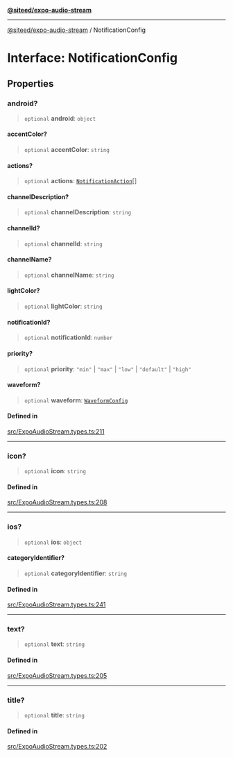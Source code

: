 [**@siteed/expo-audio-stream**](../README.md)

***

[@siteed/expo-audio-stream](../README.md) / NotificationConfig

# Interface: NotificationConfig

## Properties

### android?

> `optional` **android**: `object`

#### accentColor?

> `optional` **accentColor**: `string`

#### actions?

> `optional` **actions**: [`NotificationAction`](NotificationAction.md)[]

#### channelDescription?

> `optional` **channelDescription**: `string`

#### channelId?

> `optional` **channelId**: `string`

#### channelName?

> `optional` **channelName**: `string`

#### lightColor?

> `optional` **lightColor**: `string`

#### notificationId?

> `optional` **notificationId**: `number`

#### priority?

> `optional` **priority**: `"min"` \| `"max"` \| `"low"` \| `"default"` \| `"high"`

#### waveform?

> `optional` **waveform**: [`WaveformConfig`](WaveformConfig.md)

#### Defined in

[src/ExpoAudioStream.types.ts:211](https://github.com/deeeed/expo-audio-stream/blob/cbc3d10661a415811f1fe46cb3acaf63451a9df9/packages/expo-audio-stream/src/ExpoAudioStream.types.ts#L211)

***

### icon?

> `optional` **icon**: `string`

#### Defined in

[src/ExpoAudioStream.types.ts:208](https://github.com/deeeed/expo-audio-stream/blob/cbc3d10661a415811f1fe46cb3acaf63451a9df9/packages/expo-audio-stream/src/ExpoAudioStream.types.ts#L208)

***

### ios?

> `optional` **ios**: `object`

#### categoryIdentifier?

> `optional` **categoryIdentifier**: `string`

#### Defined in

[src/ExpoAudioStream.types.ts:241](https://github.com/deeeed/expo-audio-stream/blob/cbc3d10661a415811f1fe46cb3acaf63451a9df9/packages/expo-audio-stream/src/ExpoAudioStream.types.ts#L241)

***

### text?

> `optional` **text**: `string`

#### Defined in

[src/ExpoAudioStream.types.ts:205](https://github.com/deeeed/expo-audio-stream/blob/cbc3d10661a415811f1fe46cb3acaf63451a9df9/packages/expo-audio-stream/src/ExpoAudioStream.types.ts#L205)

***

### title?

> `optional` **title**: `string`

#### Defined in

[src/ExpoAudioStream.types.ts:202](https://github.com/deeeed/expo-audio-stream/blob/cbc3d10661a415811f1fe46cb3acaf63451a9df9/packages/expo-audio-stream/src/ExpoAudioStream.types.ts#L202)
